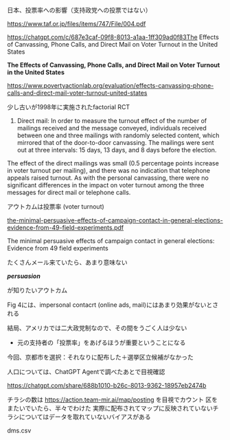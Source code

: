 日本、投票率への影響（支持政党への投票ではない）

https://www.taf.or.jp/files/items/747/File/004.pdf

https://chatgpt.com/c/687e3caf-09f8-8013-a1aa-1ff309ad0f83The Effects of Canvassing, Phone Calls, and Direct Mail on Voter Turnout in the United States

**The Effects of Canvassing, Phone Calls, and Direct Mail on Voter Turnout in the United States**

https://www.povertyactionlab.org/evaluation/effects-canvassing-phone-calls-and-direct-mail-voter-turnout-united-states

少し古いが1998年に実施されたfactorial RCT

1. Direct mail: In order to measure the turnout effect of the number of mailings received and the message conveyed, individuals received between one and three mailings with randomly selected content, which mirrored that of the door-to-door canvassing. The mailings were sent out at three intervals: 15 days, 13 days, and 8 days before the election.

The effect of the direct mailings was small (0.5 percentage points increase in voter turnout per mailing), and there was no indication that telephone appeals raised turnout. As with the personal canvassing, there were no significant differences in the impact on voter turnout among the three messages for direct mail or telephone calls.

アウトカムは投票率 (voter turnout)

[the-minimal-persuasive-effects-of-campaign-contact-in-general-elections-evidence-from-49-field-experiments.pdf](attachment:9a8043f8-f715-4d27-a10e-bbc319a1531f:the-minimal-persuasive-effects-of-campaign-contact-in-general-elections-evidence-from-49-field-experiments.pdf)

The minimal persuasive effects of campaign contact in general elections: Evidence from 49 field experiments

たくさんメール来ていたら、あまり意味ない

***persuasion***

が知りたいアウトカム

Fig 4には、impersonal contacrt (online ads, mail)にはあまり効果がないとされる

結局、アメリカでは二大政党制なので、その間をうごく人は少ない

- 元の支持者の「投票率」をあげるほうが重要ということになる

今回、京都市を選択：それなりに配布した＋選挙区立候補がなかった

人口については、ChatGPT Agentで調べたあとで目視確認

https://chatgpt.com/share/688b1010-b26c-8013-9362-18957eb2474b

チラシの数は
https://action.team-mir.ai/map/posting
を目視でカウント
区をまたいでいたら、半々でわけた
実際に配布されてマップに反映されていないチラシについてはデータを取れていないバイアスがある

dms.csv
